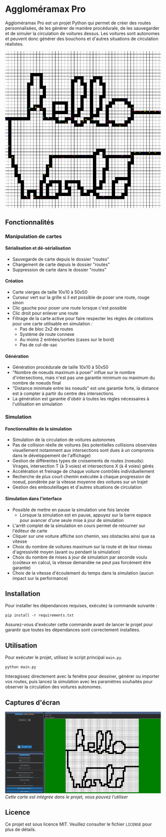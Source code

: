 # Aggloméramax Pro

Aggloméramax Pro est un projet Python qui permet de créer des routes personnalisées, de les générer de manière procédurale, de les sauvegarder et de simuler la circulation de voitures dessus. Les voitures sont autonomes et peuvent donc générer des bouchons et d'autres situations de circulation réalistes.

![Bienvenue sur Aggloméramax Pro](photos/hello_world.png)

## Fonctionnalités

### Manipulation de cartes
#### Sérialisation et dé-sérialisation
- Sauvegarde de carte depuis le dossier "routes"
- Chargement de carte depuis le dossier "routes"
- Suppression de carte dans le dossier "routes"

#### Création
- Carte vierges de taille 10x10 à 50x50
- Curseur vert sur la grille si il est possible de poser une route, rouge sinon
- Clic gauche pour poser une route lorsque c'est possible
- Clic droit pour enlever une route
- Filtrage de la carte active pour faire respecter les règles de créations pour une carte utilisable en simulation :
    - Pas de bloc 2x2 de routes
    - Système de route connexe
    - Au moins 2 entrées/sorties (cases sur le bord)
    - Pas de cul-de-sac

#### Génération
- Génération procédurale de taille 10x10 à 50x50
- "Nombre de noeuds maximum à poser" influe sur le nombre d'intersections, mais n'est pas une garantie minimum ou maximum du nombre de noeuds final
- "Distance minimale entre les noeuds" est une garantie forte, la distance est à compter à partir du centre des intersections.
- La génération est garantie d'obéir à toutes les règles nécessaires à l'utilisation en simulation

### Simulation

#### Fonctionnalités de la simulation
- Simulation de la circulation de voitures autonomes
- Pas de collision réelle de voitures (les potentielles collisions observées visuellement notamment aux intersections sont dues à un compromis dans le développement de l'affichage)
- Gestion de différentes types de croisements de routes (noeuds): Virages, intersection T (à 3 voies) et intersections X (à 4 voies) gérés
- Accélération et freinage de chaque voiture contrôlés individuellement
- Recherche de plus court chemin exécutée à chaque progression de noeud, pondérée par la vitesse moyenne des voitures sur un trajet
- Gestion des embouteillages et d'autres situations de circulation

#### Simulation dans l'interface
- Possible de mettre en pause la simulation une fois lancée
    - Lorsque la simulation est en pause, appuyez sur la barre espace pour avancer d'une seule mise à jour de simulation
- L'arrêt complet de la simulation en cours permet de retourner sur l'éditeur de carte
- Cliquer sur une voiture affiche son chemin, ses obstacles ainsi que sa vitesse
- Choix du nombre de voitures maximum sur la route et de leur niveau d'agressivité moyen (avant ou pendant la simulation)
- Choix du nombre de mises à jour de simulation par seconde voulu (coûteux en calcul, la vitesse demandée ne peut pas forcément être garantie)
- Choix de la vitesse d'écoulement du temps dans la simulation (aucun impact sur la performance)

## Installation

Pour installer les dépendances requises, exécutez la commande suivante :

```
pip install -r requirements.txt
```

Assurez-vous d'exécuter cette commande avant de lancer le projet pour garantir que toutes les dépendances sont correctement installées.

## Utilisation

Pour exécuter le projet, utilisez le script principal `main.py`.

```
python main.py
```

Interagissez directement avec la fenêtre pour dessiner, générer ou importer vos routes, puis lancez la simulation avec les paramètres souhaités pour observer la circulation des voitures autonomes.

## Captures d'écran

![Exemple d'usage](photos/exemple.png)
*Cette carte est intégrée dans le projet, vous pouvez l'utiliser*

## Licence

Ce projet est sous licence MIT. Veuillez consulter le fichier `LICENSE` pour plus de détails.